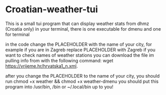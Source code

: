 # Croatian-weather-tui
This is a small tui program that can display weather stats from dhmz (Croatia only) in your terminal, there is one executable for dmenu and one for terminal

in the code change the PLACEHOLDER with the name of your city, for example if you are in Zagreb replace PLACEHOLDER with Zagreb
if you want to check names of weather stations you can download the file im pulling info from with the following command: wget https://vrijeme.hr/hrvatska1_n.xml.

after you change the PLACEHOLDER to the name of your city, you should run chmod +x weather && chmod +x weather-dmenu
you should put this program into /usr/bin, /bin or ~/.local/bin up to you!

